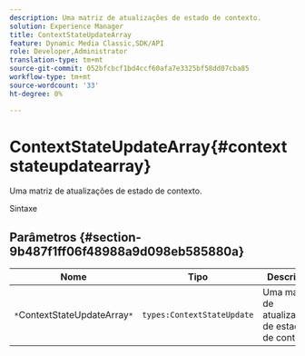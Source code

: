 ```yaml
---
description: Uma matriz de atualizações de estado de contexto.
solution: Experience Manager
title: ContextStateUpdateArray
feature: Dynamic Media Classic,SDK/API
role: Developer,Administrator
translation-type: tm+mt
source-git-commit: 052bfcbcf1bd4ccf60afa7e3325bf58dd07cba85
workflow-type: tm+mt
source-wordcount: '33'
ht-degree: 0%

---
```



# ContextStateUpdateArray{#contextstateupdatearray}

Uma matriz de atualizações de estado de contexto.

Sintaxe

## Parâmetros {#section-9b487f1ff06f48988a9d098eb585880a}

| Nome | Tipo | Descrição |
|---|---|---|
| `*`ContextStateUpdateArray`*` | `types:ContextStateUpdate` | Uma matriz de atualizações de estado de contexto. |

